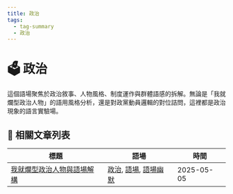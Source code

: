 ```yaml
---
title: 政治
tags:
  - tag-summary
  - 政治
---
```


# 🗳 政治

這個語場聚焦於政治敘事、人物風格、制度運作與群體語感的拆解。無論是「我就爛型政治人物」的語用風格分析，還是對政黨動員邏輯的對位詰問，這裡都是政治現象的語言實驗場。

## 📑 相關文章列表

| 標題 | 語場 | 時間 |
|------|------------|--------|
| [我就爛型政治人物與語場解構](/conversation/我就爛型政治人物與語場解構.md) | [政治](/tags/政治.md), [語場](/tags/語場.md), [語場幽默](/tags/語場幽默.md) | 2025-05-05 |